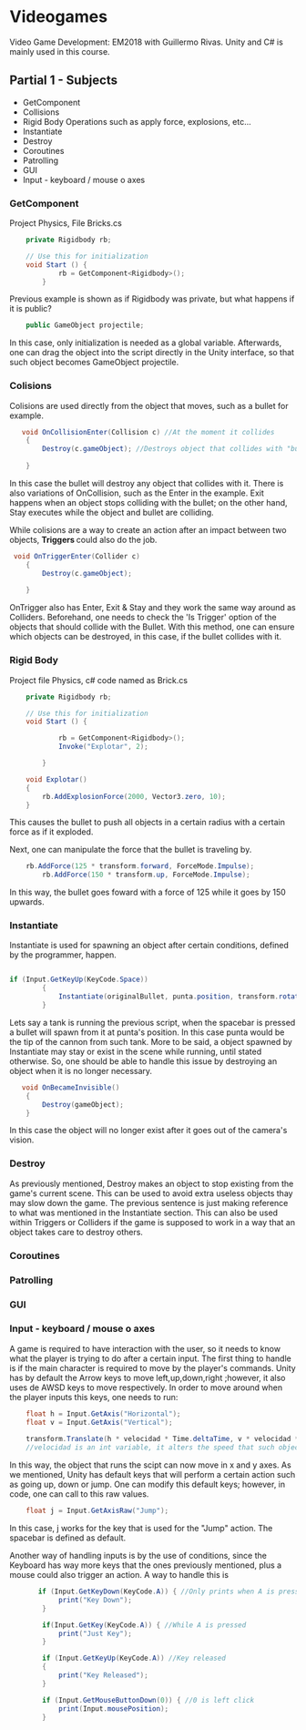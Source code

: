# Videogames
Video Game Development: EM2018 with Guillermo Rivas. Unity and C# is mainly used in this course. 

## Partial 1 - Subjects
- GetComponent
- Collisions
- Rigid Body Operations such as apply force, explosions, etc...
- Instantiate
- Destroy 
- Coroutines
- Patrolling
- GUI
- Input - keyboard / mouse o axes

### GetComponent

Project Physics, File Bricks.cs

```C#
    private Rigidbody rb;

	// Use this for initialization
	void Start () {
        	rb = GetComponent<Rigidbody>();
    	}
```

Previous example is shown as if Rigidbody was private, but what happens if it is public?

```C# 
    public GameObject projectile; 
```

In this case, only initialization is needed as a global variable. Afterwards, one can drag the object into the script directly in the Unity interface, so that such object becomes GameObject projectile. 

### Colisions

Colisions are used directly from the object that moves, such as a bullet for example.

```C#
   void OnCollisionEnter(Collision c) //At the moment it collides
    {
        Destroy(c.gameObject); //Destroys object that collides with "bullet"
        
    }
```
In this case the bullet will destroy any object that collides with it. There is also variations of OnCollision, such as the Enter in the example. Exit happens when an object stops colliding with the bullet; on the other hand, Stay executes while the object and bullet are colliding. 

While colisions are a way to create an action after an impact between two objects, <b> Triggers </b> could also do the job. 
```C#
 void OnTriggerEnter(Collider c) 
    {
        Destroy(c.gameObject); 
        
    }
```
OnTrigger also has Enter, Exit & Stay and they work the same way around as Colliders. Beforehand, one needs to check the 'Is Trigger' option of the objects that should collide with the Bullet. With this method, one can ensure which objects can be destroyed, in this case, if the bullet collides with it. 
### Rigid Body
Project file Physics, c# code named as Brick.cs

```C#
    private Rigidbody rb;

	// Use this for initialization
	void Start () {

        	rb = GetComponent<Rigidbody>();
        	Invoke("Explotar", 2);

    	}	

    void Explotar()
    {
        rb.AddExplosionForce(2000, Vector3.zero, 10);
    }

```
This causes the bullet to push all objects in a certain radius with a certain force  as if it exploded. 

Next, one can manipulate the force that the bullet is traveling by. 

```c#
 	rb.AddForce(125 * transform.forward, ForceMode.Impulse);
        rb.AddForce(150 * transform.up, ForceMode.Impulse);
```
In this way, the bullet goes foward with a force of 125 while it goes by 150 upwards. 

### Instantiate

Instantiate is used for spawning an object after certain conditions, defined by the programmer, happen. 

```C#

if (Input.GetKeyUp(KeyCode.Space))
        {
            Instantiate(originalBullet, punta.position, transform.rotation);
        }

```

Lets say a tank is running the previous script, when the spacebar is pressed a bullet will spawn from it at punta's position. In this case punta would be the tip of the cannon from such tank. More to be said, a object spawned by Instantiate may stay or exist in the scene while running, until stated otherwise. So, one should be able to handle this issue by destroying an object when it is no longer necessary. 

```C# 
   void OnBecameInvisible()
    {
        Destroy(gameObject);
    }
```
In this case the object will no longer exist after it goes out of the camera's vision. 

### Destroy 

As previously mentioned, Destroy makes an object to stop existing from the game's current scene. This can be used to avoid extra useless objects thay may slow down the game. The previous sentence is just making reference to what was mentioned in the Instantiate section. 
This can also be used within Triggers or Colliders if the game is supposed to work in a way that an object takes care to destroy others.

### Coroutines

### Patrolling

### GUI

### Input - keyboard / mouse o axes

A game is required to have interaction with the user, so it needs to know what the player is trying to do after a certain input.
The first thing to handle is if the main character is required to move by the player's commands. Unity has by default the Arrow keys to move left,up,down,right ;however, it also uses de AWSD keys to move respectively. In order to move around when the player inputs this keys, one needs to run:

```C# 
	float h = Input.GetAxis("Horizontal"); 
	float v = Input.GetAxis("Vertical");
	
	transform.Translate(h * velocidad * Time.deltaTime, v * velocidad * Time.deltaTime, 0,Space.World);
	//velocidad is an int variable, it alters the speed that such object will move in the axis. 
```
In this way, the object that runs the scipt can now move in x and y axes. As we mentioned, Unity has default keys that will perform a certain action such as going up, down or jump. One can modify this default keys; however, in code, one can call to this raw values.

```C#
	float j = Input.GetAxisRaw("Jump");
```
In this case, j works for the key that is used for the "Jump" action. The spacebar is defined as default. 

Another way of handling inputs is by the use of conditions, since the Keyboard has way more keys that the ones previously mentioned, plus a mouse could also trigger an action. A way to handle this is

```C#
       if (Input.GetKeyDown(KeyCode.A)) { //Only prints when A is pressed
            print("Key Down");
        }

        if(Input.GetKey(KeyCode.A)) { //While A is pressed 
            print("Just Key");
        }

        if (Input.GetKeyUp(KeyCode.A)) //Key released
        {
            print("Key Released");
        }

        if (Input.GetMouseButtonDown(0)) { //0 is left click
            print(Input.mousePosition);
        }
```
